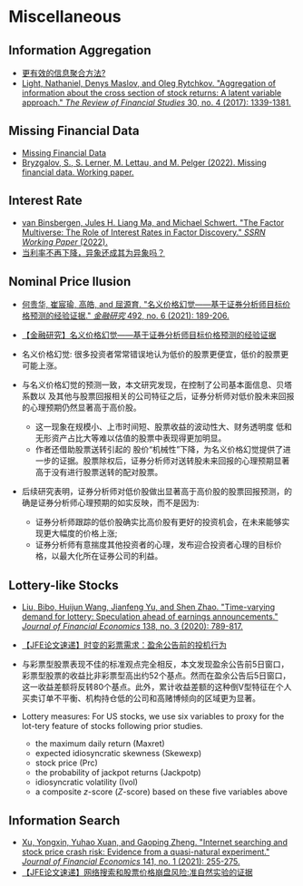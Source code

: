 # Miscellaneous

## Information Aggregation

- [更有效的信息聚合方法?](https://zhuanlan.zhihu.com/p/529605892)
- [Light, Nathaniel, Denys Maslov, and Oleg Rytchkov. "Aggregation of information about the cross section of stock returns: A latent variable approach." *The Review of Financial Studies* 30, no. 4 (2017): 1339-1381.](https://academic.oup.com/rfs/article-abstract/30/4/1339/2756101)

## Missing Financial Data

- [Missing Financial Data](https://zhuanlan.zhihu.com/p/517848480)
- [Bryzgalov, S., S. Lerner, M. Lettau, and M. Pelger (2022). Missing financial data. Working paper.](https://papers.ssrn.com/sol3/papers.cfm?abstract_id=4106794)

## Interest Rate

- [van Binsbergen, Jules H. Liang Ma, and Michael  Schwert. "The Factor Multiverse: The Role of Interest Rates in Factor Discovery." *SSRN Working Paper* (2022).](https://papers.ssrn.com/sol3/papers.cfm?abstract_id=4231626)
- [当利率不再下降，异象还成其为异象吗？](https://mp.weixin.qq.com/s/ymE-bTz4aWgVOA6Qz5Vyow)

## Nominal Price Ilusion

- [何贵华, 崔宸瑜, 高皓, and 屈源育. "名义价格幻觉——基于证券分析师目标价格预测的经验证据." *金融研究* 492, no. 6 (2021): 189-206.](http://www.jryj.org.cn/CN/abstract/abstract902.shtml)
- [【金融研究】名义价格幻觉——基于证券分析师目标价格预测的经验证据](https://mp.weixin.qq.com/s/UUBtloYVcHZZ_aBfH2lIwQ)



- 名义价格幻觉: 很多投资者常常错误地认为低价的股票更便宜，低价的股票更可能上涨。
- 与名义价格幻觉的预测一致，本文研究发现，在控制了公司基本面信息、贝塔系数以 及其他与股票回报相关的公司特征之后，证券分析师对低价股未来回报的心理预期仍然显著高于高价股。
  - 这一现象在规模小、上市时间短、股票收益的波动性大、财务透明度 低和无形资产占比大等难以估值的股票中表现得更加明显。
  - 作者还借助股票送转引起的 股价“机械性”下降，为名义价格幻觉提供了进一步的证据。股票除权后，证券分析师对送转股未来回报的心理预期显著高于没有进行股票送转的配对股票。
- 后续研究表明，证券分析师对低价股做出显著高于高价股的股票回报预测，的确是证券分析师心理预期的如实反映，而不是因为:
  - 证券分析师跟踪的低价股确实比高价股有更好的投资机会，在未来能够实现更大幅度的价格上涨;
  - 证券分析师有意揣度其他投资者的心理，发布迎合投资者心理的目标价格，以最大化所在证券公司的利益。

## Lottery-like Stocks

- [Liu, Bibo, Huijun Wang, Jianfeng Yu, and Shen Zhao. "Time-varying demand for lottery: Speculation ahead of earnings announcements." *Journal of Financial Economics* 138, no. 3 (2020): 789-817.](https://www.sciencedirect.com/science/article/pii/S0304405X20301835)
- [【JFE论文速递】时变的彩票需求：盈余公告前的投机行为](https://mp.weixin.qq.com/s/aJP0TssPZ-U4WzV_eK0N7w)



- 与彩票型股票表现不佳的标准观点完全相反，本文发现盈余公告前5日窗口，彩票型股票的收益比非彩票型高出约52个基点。然而在盈余公告后5日窗口，这一收益差额将反转80个基点。此外，累计收益差额的这种倒V型特征在个人买卖订单不平衡、机构持仓低的公司和高赌博倾向的区域更为显著。
- Lottery measures: For US stocks, we use six variables to proxy for the lot-tery feature of stocks following prior studies. 
  - the maximum daily return (Maxret)
  - expected idiosyncratic skewness (Skewexp)
  - stock price (Prc)
  - the probability of jackpot returns (Jackpotp)
  - idiosyncratic volatility (Ivol)
  - a composite *z*-score (*Z*-score) based on these five variables above

## Information Search

- [Xu, Yongxin, Yuhao Xuan, and Gaoping Zheng. "Internet searching and stock price crash risk: Evidence from a quasi-natural experiment." *Journal of Financial Economics* 141, no. 1 (2021): 255-275.](https://www.sciencedirect.com/science/article/pii/S0304405X21000933)
- [【JFE论文速递】网络搜索和股票价格崩盘风险:准自然实验的证据](https://mp.weixin.qq.com/s/aP_RwZzJNNuc35Gw-YDvLQ)
